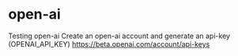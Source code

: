 # open-ai

Testing open-ai
Create an open-ai account and generate an api-key (OPENAI_API_KEY) https://beta.openai.com/account/api-keys
